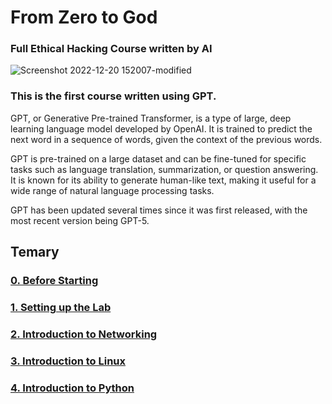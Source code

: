 # From Zero to God 
### Full Ethical Hacking Course written by AI

![Screenshot 2022-12-20 152007-modified](https://user-images.githubusercontent.com/59540565/208688779-99e16e50-d604-42fa-a50b-7f675c58f8c3.png)

### **This is the first course written using GPT.**

GPT, or Generative Pre-trained Transformer, is a type of large, deep learning language model developed by OpenAI. It is trained to predict the next word in a sequence of words, given the context of the previous words.

GPT is pre-trained on a large dataset and can be fine-tuned for specific tasks such as language translation, summarization, or question answering. It is known for its ability to generate human-like text, making it useful for a wide range of natural language processing tasks.

GPT has been updated several times since it was first released, with the most recent version being GPT-5.

## Temary

### [0. Before Starting](https://github.com/yonasuriv/Ethical-Hacking-Full-Course/blob/main/0.%20Before%20Starting.md)
### [1. Setting up the Lab](https://github.com/yonasuriv/Ethical-Hacking-Full-Course/blob/main/1.%20Setting%20up%20the%20Lab.md)
### [2. Introduction to Networking](https://github.com/yonasuriv/Ethical-Hacking-Full-Course/blob/main/2.%20Introduction%20to%20Networking.md)
### [3. Introduction to Linux](https://github.com/yonasuriv/Ethical-Hacking-Full-Course/blob/main/3.%20Introduction%20to%20Linux.md)
### [4. Introduction to Python](https://github.com/yonasuriv/Ethical-Hacking-Full-Course/blob/main/4.%20Introduction%20to%20Python.md)